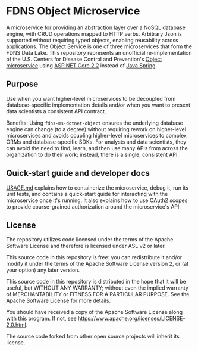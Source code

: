 # FDNS Object Microservice
A microservice for providing an abstraction layer over a NoSQL database engine, with CRUD operations mapped to HTTP verbs. Arbitrary Json is supported without requiring typed objects, enabling reusability across applications. The Object Service is one of three microservices that form the FDNS Data Lake. This repository represents an unofficial re-implementation of the U.S. Centers for Disease Control and Prevention's [Object microservice](https://github.com/CDCgov/fdns-ms-object) using [ASP.NET Core 2.2](https://docs.microsoft.com/en-us/aspnet/core/release-notes/aspnetcore-2.2?view=aspnetcore-2.2) instead of [Java Spring](https://spring.io/).

## Purpose

Use when you want higher-level microservices to be decoupled from database-specific implementation details and/or when you want to present data scientists a consistent API contract.

Benefits: Using `fdns-ms-dotnet-object` ensures the underlying database engine can change (to a degree) without requiring rework on higher-level microservices and avoids coupling higher-level microservices to complex ORMs and database-specific SDKs. For analysts and data scientists, they can avoid the need to find, learn, and then use many APIs from across the organization to do their work; instead, there is a single, consistent API.

## Quick-start guide and developer docs
[USAGE.md](docs/USAGE.md) explains how to containerize the microservice, debug it, run its unit tests, and contains a quick-start guide for interacting with the microservice once it's running. It also explains how to use OAuth2 scopes to provide course-grained authorization around the microservice's API.

## License
The repository utilizes code licensed under the terms of the Apache Software License and therefore is licensed under ASL v2 or later.

This source code in this repository is free: you can redistribute it and/or modify it under the terms of the Apache Software License version 2, or (at your option) any later version.

This source code in this repository is distributed in the hope that it will be useful, but WITHOUT ANY WARRANTY; without even the implied warranty of MERCHANTABILITY or FITNESS FOR A
PARTICULAR PURPOSE. See the Apache Software License for more details.

You should have received a copy of the Apache Software License along with this program. If not, see https://www.apache.org/licenses/LICENSE-2.0.html.

The source code forked from other open source projects will inherit its license.